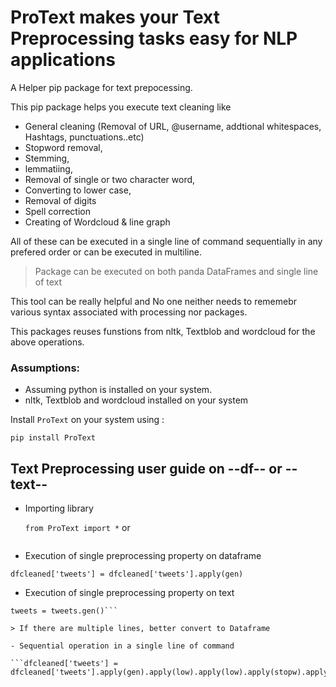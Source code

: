 # ProText makes your Text Preprocessing tasks easy for NLP applications

A Helper pip package for text prepocessing. 

This pip package helps you execute text cleaning like 

   + General cleaning (Removal of URL, @username, addtional whitespaces, Hashtags, punctuations..etc)
   + Stopword removal, 
   + Stemming, 
   + lemmatiing, 
   + Removal of single or two character word, 
   + Converting to lower case,
   + Removal of digits
   + Spell correction
   + Creating of Wordcloud & line graph

All of these can be executed in a single line of command sequentially in any prefered order or can be executed in multiline.

> Package can be executed on both panda DataFrames and single line of text

This tool can be really helpful and No one neither needs to rememebr various syntax associated with processing nor packages.

This packages reuses funstions from nltk, Textblob and wordcloud for the above operations.

### Assumptions:
   - Assuming python is installed on your system.
   - nltk, Textblob and wordcloud installed on your system

Install `ProText` on your system using :

``` pip install ProText ```

## Text Preprocessing user guide on --df-- or --text--

   + Importing library
       
       ``` from ProText import * ```
                   or
       ``` from ProText import gen, low, dig,stopw, lemma, stem, spell, clean_len, WCloud 

   + Execution of single preprocessing property on dataframe
   
   ```dfcleaned['tweets'] = dfcleaned['tweets'].apply(gen)```
   
   + Execution of single preprocessing property on text
   
   ```tweets = "Second RCMP NL employee tests positive for Covid-19 - https://t.co/ihQIZWJEWY"
   tweets = tweets.gen()```
   
> If there are multiple lines, better convert to Dataframe
   
   - Sequential operation in a single line of command
   
   ```dfcleaned['tweets'] = dfcleaned['tweets'].apply(gen).apply(low).apply(low).apply(stopw).apply.lemma```
